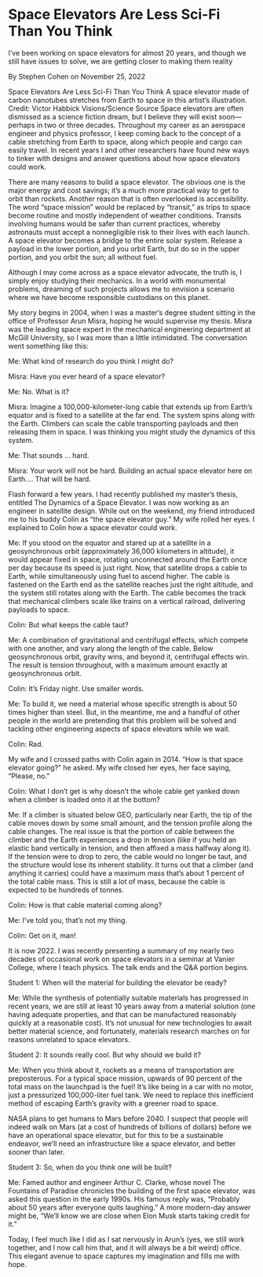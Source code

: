 # Space Elevators Are Less Sci-Fi Than You Think
I’ve been working on space elevators for almost 20 years, and though we still have issues to solve, we are getting closer to making them reality

By Stephen Cohen on November 25, 2022


Space Elevators Are Less Sci-Fi Than You Think
A space elevator made of carbon nanotubes stretches from Earth to space in this artist’s illustration. Credit: Victor Habbick Visions/Science Source
Space elevators are often dismissed as a science fiction dream, but I believe they will exist soon—perhaps in two or three decades. Throughout my career as an aerospace engineer and physics professor, I keep coming back to the concept of a cable stretching from Earth to space, along which people and cargo can easily travel. In recent years I and other researchers have found new ways to tinker with designs and answer questions about how space elevators could work.

There are many reasons to build a space elevator. The obvious one is the major energy and cost savings; it’s a much more practical way to get to orbit than rockets. Another reason that is often overlooked is accessibility. The word “space mission” would be replaced by “transit,” as trips to space become routine and mostly independent of weather conditions. Transits involving humans would be safer than current practices, whereby astronauts must accept a nonnegligible risk to their lives with each launch. A space elevator becomes a bridge to the entire solar system. Release a payload in the lower portion, and you orbit Earth, but do so in the upper portion, and you orbit the sun; all without fuel.

Although I may come across as a space elevator advocate, the truth is, I simply enjoy studying their mechanics. In a world with monumental problems, dreaming of such projects allows me to envision a scenario where we have become responsible custodians on this planet.


My story begins in 2004, when I was a master’s degree student sitting in the office of Professor Arun Misra, hoping he would supervise my thesis. Misra was the leading space expert in the mechanical engineering department at McGill University, so I was more than a little intimidated. The conversation went something like this:

Me: What kind of research do you think I might do?

Misra: Have you ever heard of a space elevator?

Me: No. What is it?

Misra: Imagine a 100,000-kilometer-long cable that extends up from Earth’s equator and is fixed to a satellite at the far end. The system spins along with the Earth. Climbers can scale the cable transporting payloads and then releasing them in space. I was thinking you might study the dynamics of this system.


Me: That sounds … hard.

Misra: Your work will not be hard. Building an actual space elevator here on Earth….
That will be hard.

Flash forward a few years. I had recently published my master’s thesis, entitled The Dynamics of a Space Elevator. I was now working as an engineer in satellite design. While out on the weekend, my friend introduced me to his buddy Colin as “the space elevator guy.” My wife rolled her eyes. I explained to Colin how a space elevator could work.

Me: If you stood on the equator and stared up at a satellite in a geosynchronous orbit (approximately 36,000 kilometers in altitude), it would appear fixed in space, rotating unconnected around the Earth once per day because its speed is just right. Now, that satellite drops a cable to Earth, while simultaneously using fuel to ascend higher. The cable is fastened on the Earth end as the satellite reaches just the right altitude, and the system still rotates along with the Earth. The cable becomes the track that mechanical climbers scale like trains on a vertical railroad, delivering payloads to space.

Colin: But what keeps the cable taut?


Me: A combination of gravitational and centrifugal effects, which compete with one another, and vary along the length of the cable. Below geosynchronous orbit, gravity wins, and beyond it, centrifugal effects win. The result is tension throughout, with a maximum amount exactly at geosynchronous orbit.

Colin: It’s Friday night. Use smaller words.

Me: To build it, we need a material whose specific strength is about 50 times higher than steel. But, in the meantime, me and a handful of other people in the world are pretending that this problem will be solved and tackling other engineering aspects of space elevators while we wait.

Colin: Rad.

My wife and I crossed paths with Colin again in 2014. “How is that space elevator going?” he asked. My wife closed her eyes, her face saying, “Please, no.”


Colin: What I don’t get is why doesn’t the whole cable get yanked down when a climber is loaded onto it at the bottom?

Me: If a climber is situated below GEO, particularly near Earth, the tip of the cable moves down by some small amount, and the tension profile along the cable changes. The real issue is that the portion of cable between the climber and the Earth experiences a drop in tension (like if you held an elastic band vertically in tension, and then affixed a mass halfway along it). If the tension were to drop to zero, the cable would no longer be taut, and the structure would lose its inherent stability. It turns out that a climber (and anything it carries) could have a maximum mass that’s about 1 percent of the total cable mass. This is still a lot of mass, because the cable is expected to be hundreds of tonnes.

Colin: How is that cable material coming along?

Me: I’ve told you, that’s not my thing.

Colin: Get on it, man!

It is now 2022. I was recently presenting a summary of my nearly two decades of occasional work on space elevators in a seminar at Vanier College, where I teach physics. The talk ends and the Q&A portion begins.

Student 1: When will the material for building the elevator be ready?

Me: While the synthesis of potentially suitable materials has progressed in recent years, we are still at least 10 years away from a material solution (one having adequate properties, and that can be manufactured reasonably quickly at a reasonable cost). It’s not unusual for new technologies to await better material science, and fortunately, materials research marches on for reasons unrelated to space elevators.

Student 2: It sounds really cool. But why should we build it?

Me: When you think about it, rockets as a means of transportation are preposterous. For a typical space mission, upwards of 90 percent of the total mass on the launchpad is the fuel! It’s like being in a car with no motor, just a pressurized 100,000-liter fuel tank. We need to replace this inefficient method of escaping Earth’s gravity with a greener road to space.

NASA plans to get humans to Mars before 2040. I suspect that people will indeed walk on Mars (at a cost of hundreds of billions of dollars) before we have an operational space elevator, but for this to be a sustainable endeavor, we’ll need an infrastructure like a space elevator, and better sooner than later.

Student 3: So, when do you think one will be built?

Me: Famed author and engineer Arthur C. Clarke, whose novel The Fountains of Paradise chronicles the building of the first space elevator, was asked this question in the early 1990s. His famous reply was, “Probably about 50 years after everyone quits laughing.” A more modern-day answer might be, “We’ll know we are close when Elon Musk starts taking credit for it.”

Today, I feel much like I did as I sat nervously in Arun’s (yes, we still work together, and I now call him that, and it will always be a bit weird) office. This elegant avenue to space captures my imagination and fills me with hope.
